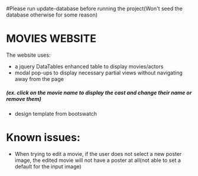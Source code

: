 #Please run update-database before running the project(Won't seed the database otherwise for some reason)

# MOVIES WEBSITE

The website uses:
  - a jquery DataTables enhanced table to display movies/actors
  - modal pop-ups to display necessary partial views without navigating away from the page 
  ##### (ex. click on the movie name to display the cast and change their name or remove them)
  - design template from bootswatch

# Known issues:

* When trying to edit a movie, if the user does not select a new poster image, the edited movie will not have a poster at all(not able to set a default for the input image)

